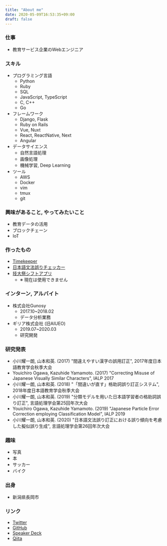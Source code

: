 ```yaml
---
title: "About me"
date: 2020-05-09T16:53:35+09:00
draft: false
---
```


### 仕事
- 教育サービス企業のWebエンジニア


### スキル

- プログラミング言語
  - Python
  - Ruby
  - SQL
  - JavaScript, TypeScript
  - C, C++
  - Go
- フレームワーク
  - Django, Flask
  - Ruby on Rails
  - Vue, Nuxt
  - React, ReactNative, Next
  - Angular
- データサイエンス
  - 自然言語処理
  - 画像処理
  - 機械学習, Deep Learning
- ツール
  - AWS
  - Docker
  - vim
  - tmux
  - git


### 興味があること, やってみたいこと

- 教育データの活用
- ブロックチェーン
- IoT


### 作ったもの
- [Timekeeper](https://time-keeper.vercel.app/)
- [日本語文法誤りチェッカー](https://app.jnlp.org/gec)
- [技大祭シフトアプリ](https://play.google.com/store/apps/details?id=net.nutfes.nutfes_shift_app&hl=ja)
  - ※ 現在は使用できません


### インターン, アルバイト
- 株式会社Gunosy
  - 2017.10~2018.02
  - データ分析業務
- ギリア株式会社 (旧AIUEO)
  - 2019.07~2020.03
  - 研究開発


### 研究発表

- 小川耀一朗, 山本和英. (2017) "間違えやすい漢字の誤用訂正", 2017年度日本語教育学会秋季大会
- Youichiro Ogawa, Kazuhide Yamamoto. (2017) "Correcting Misuse of Japanese Visually Similar Characters", IALP 2017
- 小川耀一朗, 山本和英. (2018) "「間違いが直す」格助詞誤り訂正システム", 2018年度日本語教育学会秋季大会
- 小川耀一朗, 山本和英. (2019) "分類モデルを用いた日本語学習者の格助詞誤り訂正", 言語処理学会第25回年次大会
- Youichiro Ogawa, Kazuhide Yamamoto. (2019) "Japanese Particle Error Correction employing Classification Model", IALP 2019
- 小川耀一朗, 山本和英. (2020) "日本語文法誤り訂正における誤り傾向を考慮した擬似誤り生成", 言語処理学会第26回年次大会


### 趣味
- 写真
- 本
- サッカー
- バイク


### 出身
- 新潟県長岡市


### リンク
- [Twitter](https://twitter.com/cinnamon_416)
- [GitHub](https://github.com/youichiro)
- [Speaker Deck](https://speakerdeck.com/youichiro/)
- [Qiita](https://qiita.com/youichiro)
